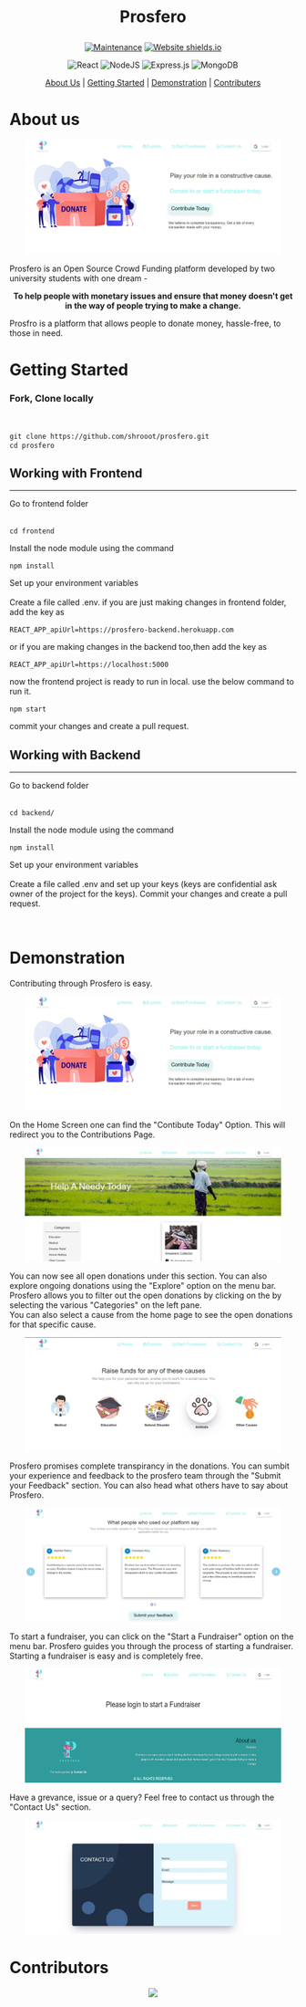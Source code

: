 <div align="center"><h1><b>

Prosfero</b></h1>

</div>

<div align="center">

[![Maintenance](https://img.shields.io/badge/Maintained%3F-yes-green.svg)](https://GitHub.com/Naereen/StrapDown.js/graphs/commit-activity)
[![Website shields.io](https://img.shields.io/website-up-down-green-red/http/shields.io.svg)](http://shields.io/)
</div>

<div align="center">

![React](https://img.shields.io/badge/react-%2320232a.svg?style=for-the-badge&logo=react&logoColor=%2361DAFB)
![NodeJS](https://img.shields.io/badge/node.js-6DA55F?style=for-the-badge&logo=node.js&logoColor=white)
![Express.js](https://img.shields.io/badge/express.js-%23404d59.svg?style=for-the-badge&logo=express&logoColor=%2361DAFB)
![MongoDB](https://img.shields.io/badge/MongoDB-%234ea94b.svg?style=for-the-badge&logo=mongodb&logoColor=white)
</div>

<div align="center">

[About Us](#About) |
[Getting Started](#Getting) |
[Demonstration](#demo) |
[Contributers](#contributors)
</div>


<a name="About"></a>

# About us
<div align="center">

<img src="./assets/prosfero_home.jpg" width = "450" height = "200">

</div>

Prosfero is an Open Source Crowd Funding platform developed by two university students with one dream - 

<div align="center"><b>
To help people with monetary issues and ensure that money doesn't get in the way of people trying to make a change. 

</b> </div>

Prosfro is a platform that allows people to donate money, hassle-free, to those in need. 

<a name="Getting"></a>

# Getting Started

### Fork, Clone locally 
<br>

```
git clone https://github.com/shrooot/prosfero.git
cd prosfero
```

## Working with Frontend
<hr/>
Go to frontend folder
<br>
<br>

```
cd frontend
```
Install the node module using the command
```
npm install
```
Set up your environment variables
<br><br>
Create a file called .env.
if you are just making changes in frontend folder, add the key as 

```
REACT_APP_apiUrl=https://prosfero-backend.herokuapp.com
```
or if you are making changes in the backend too,then add the key as 

```
REACT_APP_apiUrl=https://localhost:5000
```
now the frontend project is ready to run in local.
use the below command to run it.
```
npm start
```
commit your changes and create a pull request.

## Working with Backend
<hr/>
Go to backend folder
<br>
<br>

```
cd backend/
```
Install the node module using the command
```
npm install
```
Set up your environment variables
<br><br>
Create a file called .env and set up your keys (keys are confidential ask owner of the project for the keys).
Commit your changes and create a pull request.

<br>

<a name="demo"></a>
# Demonstration

Contributing through Prosfero is easy. 

<div align="center">

<img src="./assets/prosfero_home.jpg" width = "450" height = "200">
</div>

On the Home Screen one can find the "Contibute Today" Option.
This will redirect you to the Contributions Page.

<div align="center">

<img src="./assets/prosfero_contribute.jpg" width = "450" height = "200">
</div>

You can now see all open donations under this section.
You can also explore ongoing donations using the "Explore" option on the menu bar.
<br>
Prosfero allows you to filter out the open donations by clicking on the by selecting the various "Categories" on the left pane.
<br>
You can also select a cause from the home page to see the open donations for that specific cause.

<div align="center">

<img src="./assets/prosfero_cause.jpg" width = "450" height = "200">
</div>

Prosfero promises complete transpirancy in the donations. You can sumbit your experience and feedback to the prosfero team through the "Submit your Feedback" section. You can also head what others have to say about Prosfero.

<div align="center">

<img src="./assets/prosfero_feedback.jpg" width = "450" height = "200">
</div>

To start a fundraiser, you can click on the "Start a Fundraiser" option on the menu bar.
Prosfero guides you through the process of starting a fundraiser. Starting a fundraiser is easy and is completely free.
<div align="center">

<img src="./assets/prosfero_start.jpg" width = "450" height = "200">
</div>

Have a grevance, issue or a query? Feel free to contact us through the "Contact Us" section.

<div align="center">

<img src="./assets/prosfero_contact.jpg" width = "450" height = "200">
</div>


# Contributors 

<a name="contributors"></a>

<div align="center">

<a href="https://github.com/shrooot/prosfero/graphs/contributors">
<img src="https://contrib.rocks/image?repo=shrooot/prosfero" />
</a>
</a>
